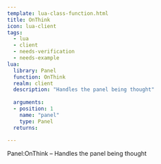 ```yaml
---
template: lua-class-function.html
title: OnThink
icon: lua-client
tags:
  - lua
  - client
  - needs-verification
  - needs-example
lua:
  library: Panel
  function: OnThink
  realm: client
  description: "Handles the panel being thought"
  
  arguments:
  - position: 1
    name: "panel"
    type: Panel
  returns:
    
---
```


<div class="lua__search__keywords">
Panel:OnThink &#x2013; Handles the panel being thought
</div>
